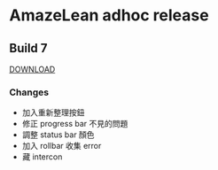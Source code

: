 # AmazeLean adhoc release

## Build 7
<a href='itms-services://?action=download-manifest&url=https://kamigami.e39a562r.tw/public/amaze/7/manifest.plist'>DOWNLOAD</a>

### Changes
- 加入重新整理按鈕
- 修正 progress bar 不見的問題
- 調整 status bar 顏色
- 加入 rollbar 收集 error
- 藏 intercon
